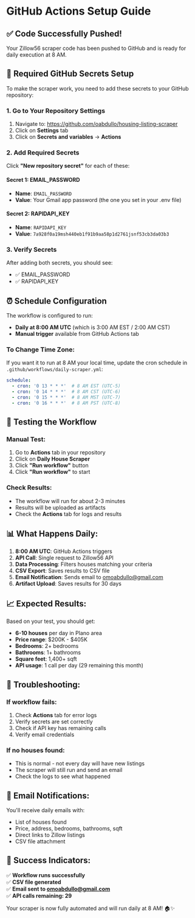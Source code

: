 # GitHub Actions Setup Guide

## ✅ Code Successfully Pushed!

Your Zillow56 scraper code has been pushed to GitHub and is ready for daily execution at 8 AM.

## 🔐 Required GitHub Secrets Setup

To make the scraper work, you need to add these secrets to your GitHub repository:

### 1. Go to Your Repository Settings
1. Navigate to: https://github.com/oabdullo/housing-listing-scraper
2. Click on **Settings** tab
3. Click on **Secrets and variables** → **Actions**

### 2. Add Required Secrets

Click **"New repository secret"** for each of these:

#### Secret 1: EMAIL_PASSWORD
- **Name**: `EMAIL_PASSWORD`
- **Value**: Your Gmail app password (the one you set in your .env file)

#### Secret 2: RAPIDAPI_KEY
- **Name**: `RAPIDAPI_KEY`
- **Value**: `7a928f0a19msh440eb1f91b9aa58p1d2761jsnf53cb3da03b3`

### 3. Verify Secrets
After adding both secrets, you should see:
- ✅ EMAIL_PASSWORD
- ✅ RAPIDAPI_KEY

## ⏰ Schedule Configuration

The workflow is configured to run:
- **Daily at 8:00 AM UTC** (which is 3:00 AM EST / 2:00 AM CST)
- **Manual trigger** available from GitHub Actions tab

### To Change Time Zone:
If you want it to run at 8 AM your local time, update the cron schedule in `.github/workflows/daily-scraper.yml`:

```yaml
schedule:
  - cron: '0 13 * * *'  # 8 AM EST (UTC-5)
  - cron: '0 14 * * *'  # 8 AM CST (UTC-6)
  - cron: '0 15 * * *'  # 8 AM MST (UTC-7)
  - cron: '0 16 * * *'  # 8 AM PST (UTC-8)
```

## 🚀 Testing the Workflow

### Manual Test:
1. Go to **Actions** tab in your repository
2. Click on **Daily House Scraper**
3. Click **"Run workflow"** button
4. Click **"Run workflow"** to start

### Check Results:
- The workflow will run for about 2-3 minutes
- Results will be uploaded as artifacts
- Check the **Actions** tab for logs and results

## 📊 What Happens Daily:

1. **8:00 AM UTC**: GitHub Actions triggers
2. **API Call**: Single request to Zillow56 API
3. **Data Processing**: Filters houses matching your criteria
4. **CSV Export**: Saves results to CSV file
5. **Email Notification**: Sends email to omoabdullo@gmail.com
6. **Artifact Upload**: Saves results for 30 days

## 📈 Expected Results:

Based on your test, you should get:
- **6-10 houses** per day in Plano area
- **Price range**: $200K - $405K
- **Bedrooms**: 2+ bedrooms
- **Bathrooms**: 1+ bathrooms
- **Square feet**: 1,400+ sqft
- **API usage**: 1 call per day (29 remaining this month)

## 🔧 Troubleshooting:

### If workflow fails:
1. Check **Actions** tab for error logs
2. Verify secrets are set correctly
3. Check if API key has remaining calls
4. Verify email credentials

### If no houses found:
- This is normal - not every day will have new listings
- The scraper will still run and send an email
- Check the logs to see what happened

## 📧 Email Notifications:

You'll receive daily emails with:
- List of houses found
- Price, address, bedrooms, bathrooms, sqft
- Direct links to Zillow listings
- CSV file attachment

## 🎯 Success Indicators:

✅ **Workflow runs successfully**  
✅ **CSV file generated**  
✅ **Email sent to omoabdullo@gmail.com**  
✅ **API calls remaining: 29**  

Your scraper is now fully automated and will run daily at 8 AM! 🏠✨
